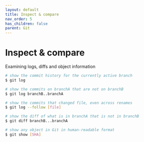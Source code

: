 ```yaml
---
layout: default
title: Inspect & compare
nav_order: 5
has_children: false
parent: Git
---
```


# Inspect & compare
Examining logs, diffs and object information
```bash
# show the commit history for the currently active branch
$ git log

# show the commits on branchA that are not on branchB
$ git log branchB..branchA

# show the commits that changed file, even across renames
$ git log --follow [file]

# show the diff of what is in branchA that is not in branchB
$ git diff branchB...branchA

# show any object in Git in human-readable format
$ git show [SHA]
```
